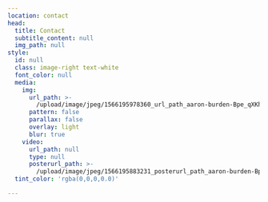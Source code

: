 ```yaml
---
location: contact
head:
  title: Contact
  subtitle_content: null
  img_path: null
style:
  id: null
  class: image-right text-white
  font_color: null
  media:
    img:
      url_path: >-
        /upload/image/jpeg/1566195978360_url_path_aaron-burden-Bpe_qXKhI0w-unsplash.jpg
      pattern: false
      parallax: false
      overlay: light
      blur: true
    video:
      url_path: null
      type: null
      posterurl_path: >-
        /upload/image/jpeg/1566195883231_posterurl_path_aaron-burden-Bpe_qXKhI0w-unsplash.jpg
  tint_color: 'rgba(0,0,0,0.0)'

---
```














